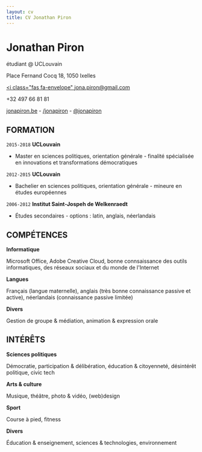 ```yaml
---
layout: cv
title: CV Jonathan Piron
---
```

# Jonathan Piron
étudiant @ UCLouvain

<i class="fas fa-home"></i> Place Fernand Cocq 18, 1050 Ixelles <br/>

<a href="mailto:jona.piron@gmail.com"><i class="fas fa-envelope"</i> jona.piron@gmail.com</a> <br/>

<i class="fas fa-mobile-alt"></i> +32 497 66 81 81

<div id="webaddress">
  <a target="_blank" href="http://jonapiron.be"><i class="fas fa-home"></i> jonapiron.be</a> - 
  <a target="_blank" href="https://linkedin.com/in/jonapiron"><i class="fab fa-linkedin"></i> /jonapiron</a> -
  <a target="_blank" href="https://twitter.com/jonapiron"><i class="fab fa-twitter"></i> @jonapiron</a>
</div>

## FORMATION

`2015-2018`
__UCLouvain__

- Master en sciences politiques, orientation générale - finalité spécialisée en innovations et transformations démocratiques

`2012-2015`
__UCLouvain__

- Bachelier en sciences politiques, orientation générale - mineure en études européennes

`2006-2012`
__Institut Saint-Jospeh de Welkenraedt__

- Études secondaires - options : latin, anglais, néerlandais


## COMPÉTENCES 

__Informatique__

Microsoft Office, Adobe Creative Cloud, bonne connsaissance des outils informatiques, des réseaux sociaux et du monde de l'Internet

__Langues__

Français (langue maternelle), anglais (très bonne connaissance passive et active), néerlandais (connaissance passive limitée)

__Divers__

Gestion de groupe & médiation, animation & expression orale


## INTÉRÊTS

__Sciences politiques__

Démocratie, participation & délibération, éducation & citoyenneté, désintérêt politique, civic tech

__Arts & culture__

Musique, théâtre, photo & vidéo, (web)design

__Sport__ 

Course à pied, fitness

__Divers__

Éducation & enseignement, sciences & technologies, environnement


<!-- ### Footer

Dernière mise à jour : 09/2018 -->


